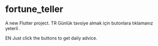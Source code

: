 # fortune_teller

A new Flutter project.
TR
Günlük tavsiye almak için butonlara tıklamanız yeterli .

EN
Just click the buttons to get daily advice.